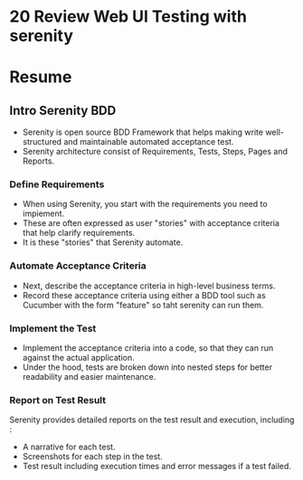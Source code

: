# 20 Review Web UI Testing with serenity 
# Resume

## Intro Serenity BDD
- Serenity is open source BDD Framework that helps making write well-structured and maintainable automated acceptance test.
- Serenity architecture consist of Requirements, Tests, Steps, Pages and Reports.

### Define Requirements 
- When using Serenity, you start with the requirements you need to impiement.
- These are often expressed as user "stories" with acceptance criteria that help clarify requirements.
- It is these "stories" that Serenity automate.

### Automate Acceptance Criteria
- Next, describe the acceptance criteria in high-level business terms.
- Record these acceptance criteria using either a BDD tool such as Cucumber with the form "feature" so taht serenity can run them.

### Implement the Test
- Implement the acceptance criteria into a code, so that they can run against the actual application.
- Under the hood, tests are broken down into nested steps for better readability and easier maintenance.

### Report on Test Result
Serenity provides detailed reports on the test result and execution, including :
- A narrative for each test.
- Screenshots for each step in the test.
- Test result including execution times and error messages if a test failed.
